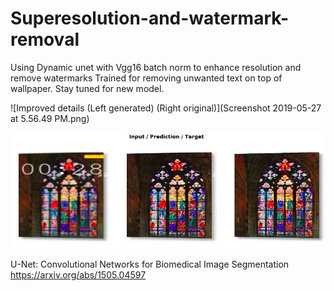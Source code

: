 # Superesolution-and-watermark-removal
Using Dynamic unet with Vgg16 batch norm to enhance resolution and remove watermarks
Trained for removing unwanted text on top of wallpaper.
Stay tuned for new model.

![Improved details (Left generated) (Right original)](Screenshot 2019-05-27 at 5.56.49 PM.png)

![Remove watermark and enhance resolution](photo_2019-05-27_17-58-35.jpg)


U-Net: Convolutional Networks for Biomedical Image Segmentation
https://arxiv.org/abs/1505.04597

